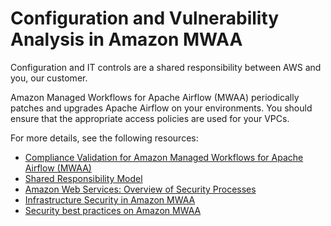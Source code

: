 # Configuration and Vulnerability Analysis in Amazon MWAA<a name="configuration-vulnerability-analysis"></a>

Configuration and IT controls are a shared responsibility between AWS and you, our customer\. 

Amazon Managed Workflows for Apache Airflow \(MWAA\) periodically patches and upgrades Apache Airflow on your environments\. You should ensure that the appropriate access policies are used for your VPCs\. 

For more details, see the following resources:
+ [Compliance Validation for Amazon Managed Workflows for Apache Airflow \(MWAA\)](compliance-validation.md)
+ [Shared Responsibility Model](https://aws.amazon.com/compliance/shared-responsibility-model/)
+ [Amazon Web Services: Overview of Security Processes](https://d0.awsstatic.com/whitepapers/Security/AWS_Security_Whitepaper.pdf)
+ [Infrastructure Security in Amazon MWAA](infrastructure-security.md)
+ [Security best practices on Amazon MWAA](security-best-practices.md)
